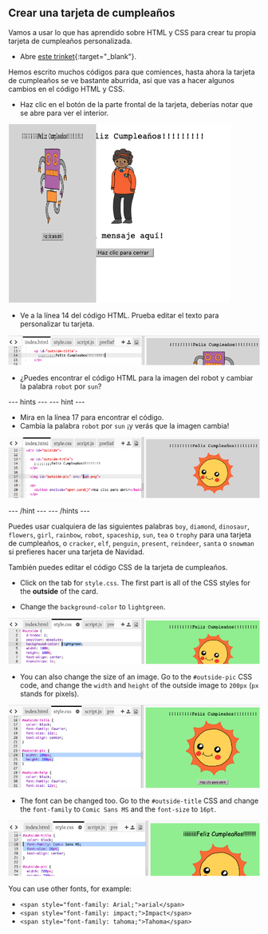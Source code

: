 ## Crear una tarjeta de cumpleaños

Vamos a usar lo que has aprendido sobre HTML y CSS para crear tu propia tarjeta de cumpleaños personalizada.

+ Abre [este trinket](https://trinket.io/html/b33e4f4ca8){:target="_blank"}.

Hemos escrito muchos códigos para que comiences, hasta ahora la tarjeta de cumpleaños se ve bastante aburrida, así que vas a hacer algunos cambios en el código HTML y CSS.

+ Haz clic en el botón de la parte frontal de la tarjeta, deberías notar que se abre para ver el interior.

![captura de pantalla](images/birthday-click.png)

+ Ve a la línea 14 del código HTML. Prueba editar el texto para personalizar tu tarjeta.

![captura de pantalla](images/birthday-card-html.png)

+ ¿Puedes encontrar el código HTML para la imagen del robot y cambiar la palabra `robot` por `sun`?

\--- hints \--- \--- hint \---

+ Mira en la línea 17 para encontrar el código.
+ Cambia la palabra `robot` por `sun` ¡y verás que la imagen cambia!

![captura de pantalla](images/birthday-card-sun.png)

\--- /hint \--- \--- /hints \---

Puedes usar cualquiera de las siguientes palabras `boy`, `diamond`, `dinosaur`, `flowers`, `girl`, `rainbow`, `robot`, `spaceship`, `sun`, `tea` o `trophy` para una tarjeta de cumpleaños, o `cracker`, `elf`, `penguin`, `present`, `reindeer`, `santa` o `snowman` si prefieres hacer una tarjeta de Navidad.

También puedes editar el código CSS de la tarjeta de cumpleaños.

+ Click on the tab for `style.css`. The first part is all of the CSS styles for the **outside** of the card.

+ Change the `background-color` to `lightgreen`.

![captura de pantalla](images/birthday-card-outside.png)

+ You can also change the size of an image. Go to the `#outside-pic` CSS code, and change the `width` and `height` of the outside image to `200px` (`px` stands for pixels).

![captura de pantalla](images/birthday-card-size.png)

+ The font can be changed too. Go to the `#outside-title` CSS and change the `font-family` to `Comic Sans MS` and the `font-size` to `16pt`.

![screenshot](images/birthday-card-font.png)

You can use other fonts, for example:

+ `<span style="font-family: Arial;">arial</span>`
+ `<span style="font-family: impact;">Impact</span>`
+ `<span style="font-family: tahoma;">Tahoma</span>`